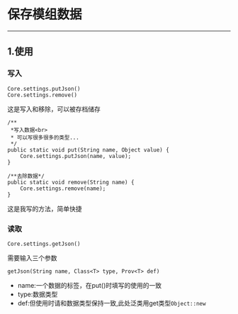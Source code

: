 # 保存模组数据
***
## 1.使用
### 写入
```text
Core.settings.putJson()
Core.settings.remove()
```
这是写入和移除，可以被存档储存

```text
/**
 *写入数据<br>
 * 可以写很多很多的类型...
 */
public static void put(String name, Object value) {
    Core.settings.putJson(name, value);
}

/**去除数据*/
public static void remove(String name) {
    Core.settings.remove(name);
}
```
这是我写的方法，简单快捷
### 读取
```text
Core.settings.getJson()
```
需要输入三个参数
```text
getJson(String name, Class<T> type, Prov<T> def)
```
* name:一个数据的标签，在put()时填写的使用的一致
* type:数据类型
* def:但使用时请和数据类型保持一致,此处泛类用get类型```Object::new```

